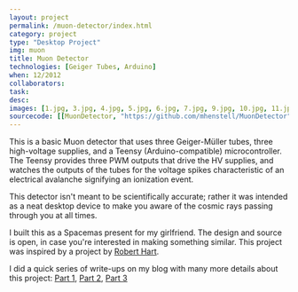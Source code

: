 ```yaml
---
layout: project
permalink: /muon-detector/index.html 
category: project 
type: "Desktop Project" 
img: muon
title: Muon Detector
technologies: [Geiger Tubes, Arduino] 
when: 12/2012
collaborators:
task: 
desc:
images: [1.jpg, 3.jpg, 4.jpg, 5.jpg, 6.jpg, 7.jpg, 9.jpg, 10.jpg, 11.jpg]
sourcecode: [[MuonDetector, "https://github.com/mhenstell/MuonDetector"]] 
---
```


This is a basic Muon detector that uses three Geiger-Müller tubes, three high-voltage supplies, and a Teensy (Arduino-compatible) microcontroller. The Teensy provides three PWM outputs that drive the HV supplies, and watches the outputs of the tubes for the voltage spikes characteristic of an electrical avalanche signifying an ionization event.

This detector isn't meant to be scientifically accurate; rather it was intended as a neat desktop device to make you aware of the cosmic rays passing through you at all times.

I built this as a Spacemas present for my girlfriend. The design and source is open, in case you're interested in making something similar. This project was inspired by a project by [Robert Hart](http://www.hardhack.org.au/geiger_muller_detector).

I did a quick series of write-ups on my blog with many more details about this project: [Part 1](http://mmmaaa.xxx/blog/space-1.html), [Part 2](http://mmmaaa.xxx/blog/space-2.html), [Part 3](http://mmmaaa.xxx/blog/space-3.html)